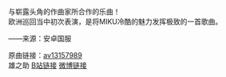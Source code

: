 与崭露头角的作曲家所合作的乐曲！  
欧洲巡回当中初次表演，是将MIKU冷酷的魅力发挥极致的一首歌曲。

——来源：安卓国服

原曲链接：[av13157989](https://www.bilibili.com/video/av13157989)  
雄之助 [B站链接](https://space.bilibili.com/25480353?spm_id_from=333.788.b_765f7570696e666f.1)   [微博链接](https://weibo.com/u/5876832665?topnav=1&wvr=6&topsug=1)